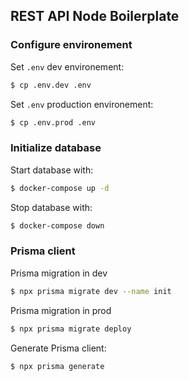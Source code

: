 ## REST API Node Boilerplate

### Configure environement

Set `.env` dev environement:
```bash
$ cp .env.dev .env
```

Set `.env` production environement:
```bash
$ cp .env.prod .env
```

### Initialize database

Start database with:
```bash
$ docker-compose up -d
```

Stop database with:
```bash
$ docker-compose down
```

### Prisma client

Prisma migration in dev
```bash
$ npx prisma migrate dev --name init
```

Prisma migration in prod
```bash
$ npx prisma migrate deploy
```

Generate Prisma client:
```bash
$ npx prisma generate
```
